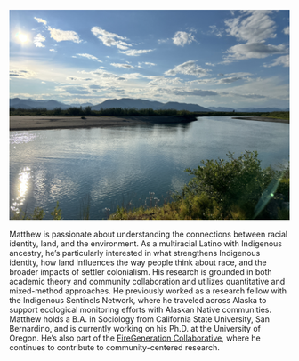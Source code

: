 ![alt text](assets/IMG_6256_Original.jpeg)

Matthew is passionate about understanding the connections between racial identity, land, and the environment. As a multiracial Latino with Indigenous ancestry, he’s particularly interested in what strengthens Indigenous identity, how land influences the way people think about race, and the broader impacts of settler colonialism. His research is grounded in both academic theory and community collaboration and utilizes quantitative and mixed-method approaches. He previously worked as a research fellow with the Indigenous Sentinels Network, where he traveled across Alaska to support ecological monitoring efforts with Alaskan Native communities. Matthew holds a B.A. in Sociology from California State University, San Bernardino, and is currently working on his Ph.D. at the University of Oregon. He’s also part of the [FireGeneration Collaborative](https://www.firegencollab.org/), where he continues to contribute to community-centered research. 
